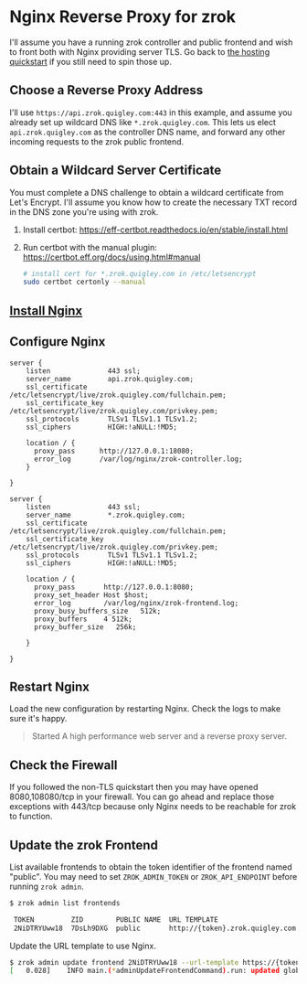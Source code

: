 # Nginx Reverse Proxy for zrok

I'll assume you have a running zrok controller and public frontend and wish to front both with Nginx providing server TLS. Go back to [the hosting quickstart](v0.3_quickstart.md) if you still need to spin those up.

## Choose a Reverse Proxy Address

I'll use `https://api.zrok.quigley.com:443` in this example, and assume you already set up wildcard DNS like `*.zrok.quigley.com`. This lets us elect `api.zrok.quigley.com` as the controller DNS name, and forward any other incoming requests to the zrok public frontend.

## Obtain a Wildcard Server Certificate

You must complete a DNS challenge to obtain a wildcard certificate from Let's Encrypt. I'll assume you know how to create the necessary TXT record in the DNS zone you're using with zrok.

1. Install certbot: https://eff-certbot.readthedocs.io/en/stable/install.html
2. Run certbot with the manual plugin: https://certbot.eff.org/docs/using.html#manual

    ```bash
    # install cert for *.zrok.quigley.com in /etc/letsencrypt
    sudo certbot certonly --manual
    ````

## [Install Nginx](https://www.nginx.com/resources/wiki/start/topics/tutorials/install/)

## Configure Nginx

```
server {
    listen              443 ssl;
    server_name         api.zrok.quigley.com;
    ssl_certificate     /etc/letsencrypt/live/zrok.quigley.com/fullchain.pem;
    ssl_certificate_key /etc/letsencrypt/live/zrok.quigley.com/privkey.pem;
    ssl_protocols       TLSv1 TLSv1.1 TLSv1.2;
    ssl_ciphers         HIGH:!aNULL:!MD5;

    location / {
      proxy_pass      http://127.0.0.1:18080;
      error_log       /var/log/nginx/zrok-controller.log;
    }

}

server {
    listen              443 ssl;
    server_name         *.zrok.quigley.com;
    ssl_certificate     /etc/letsencrypt/live/zrok.quigley.com/fullchain.pem;
    ssl_certificate_key /etc/letsencrypt/live/zrok.quigley.com/privkey.pem;
    ssl_protocols       TLSv1 TLSv1.1 TLSv1.2;
    ssl_ciphers         HIGH:!aNULL:!MD5;

    location / {
      proxy_pass       http://127.0.0.1:8080;
      proxy_set_header Host $host;
      error_log        /var/log/nginx/zrok-frontend.log;
      proxy_busy_buffers_size   512k;
      proxy_buffers    4 512k;
      proxy_buffer_size   256k;

    }

}
```

## Restart Nginx

Load the new configuration by restarting Nginx. Check the logs to make sure it's happy.

> Started A high performance web server and a reverse proxy server.

## Check the Firewall

If you followed the non-TLS quickstart then you may have opened 8080,108080/tcp in your firewall. You can go ahead and replace those exceptions with 443/tcp because only Nginx needs to be reachable for zrok to function.

## Update the zrok Frontend

List available frontends to obtain the token identifier of the frontend named "public". You may need to set `ZROK_ADMIN_TOKEN` or `ZROK_API_ENDPOINT` before running `zrok admin`.

```bash
$ zrok admin list frontends

 TOKEN         ZID        PUBLIC NAME  URL TEMPLATE                              CREATED AT                         UPDATED AT                    
 2NiDTRYUww18  7DsLh9DXG  public       http://{token}.zrok.quigley.com:8080  2023-01-19 05:29:20.793 +0000 UTC  2023-01-19 06:17:25 +0000 UTC 
```

Update the URL template to use Nginx.

```bash
$ zrok admin update frontend 2NiDTRYUww18 --url-template https://{token}.zrok.quigley.com:443
[   0.028]    INFO main.(*adminUpdateFrontendCommand).run: updated global frontend '2NiDTRYUww18'
```
